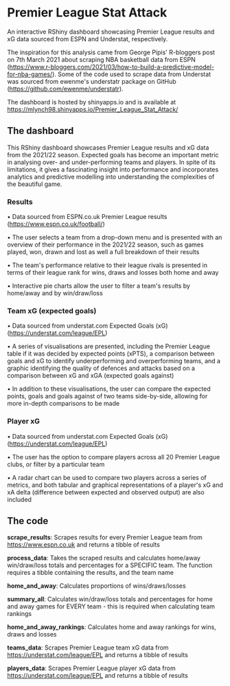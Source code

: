 # Premier League Stat Attack
An interactive RShiny dashboard showcasing Premier League results and xG data sourced from ESPN and Understat, respectively.

The inspiration for this analysis came from George Pipis' R-bloggers post on 7th March 2021 about scraping NBA basketball data from ESPN (https://www.r-bloggers.com/2021/03/how-to-build-a-predictive-model-for-nba-games/). Some of the code used to scrape data from Understat was sourced from ewenme's understatr package on GitHub (https://github.com/ewenme/understatr).

The dashboard is hosted by shinyapps.io and is available at https://mlynch98.shinyapps.io/Premier_League_Stat_Attack/

## The dashboard

This RShiny dashboard showcases Premier League results and xG data from the 2021/22 season. Expected goals has become an important metric in analysing over- and under-performing teams and players. In spite of its limitations, it gives a fascinating insight into performance and incorporates analytics and predictive modelling into understanding the complexities of the beautiful game.  

### Results

•	Data sourced from ESPN.co.uk Premier League results (https://www.espn.co.uk/football/)

• The user selects a team from a drop-down menu and is presented with an overview of their performance in the 2021/22 season, such as games played, won, drawn and lost as well a full breakdown of their results

• The team's performance relative to their league rivals is presented in terms of their league rank for wins, draws and losses both home and away

• Interactive pie charts allow the user to filter a team's results by home/away and by win/draw/loss

### Team xG (expected goals)

• Data sourced from understat.com Expected Goals (xG) (https://understat.com/league/EPL)

• A series of visualisations are presented, including the Premier League table if it was decided by expected points (xPTS), a comparison between goals and xG to identify underperforming and overperforming teams, and a graphic identifying the quality of defences and attacks based on a comparison between xG and xGA (expected goals against)

• In addition to these visualisations, the user can compare the expected points, goals and goals against of two teams side-by-side, allowing for more in-depth comparisons to be made

### Player xG

• Data sourced from understat.com Expected Goals (xG) (https://understat.com/league/EPL)

• The user has the option to compare players across all 20 Premier League clubs, or filter by a particular team

• A radar chart can be used to compare two players across a series of metrics, and both tabular and graphical representations of a player's xG and xA delta (difference between expected and observed output) are also included

## The code

**scrape_results**:
Scrapes results for every Premier League team from https://www.espn.co.uk and returns a tibble of results

**process_data**:
Takes the scraped results and calculates home/away win/draw/loss totals and percentages for a SPECIFIC team. The function requires a tibble containing the results, and the team name

**home_and_away**:
Calculates proportions of wins/draws/losses

**summary_all**:
Calculates win/draw/loss totals and percentages for home and away games for EVERY team - this is required when calculating team rankings

**home_and_away_rankings**:
Calculates home and away rankings for wins, draws and losses

**teams_data**:
Scrapes Premier League team xG data from https://understat.com/league/EPL and returns a tibble of results

**players_data**:
Scrapes Premier League player xG data from https://understat.com/league/EPL and returns a tibble of results
